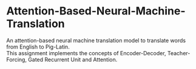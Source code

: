 # Attention-Based-Neural-Machine-Translation
An attention-based neural machine translation model to translate words from English to Pig-Latin.  
This assignment implements the concepts of Encoder-Decoder, Teacher-Forcing, Gated Recurrent Unit and Attention.


